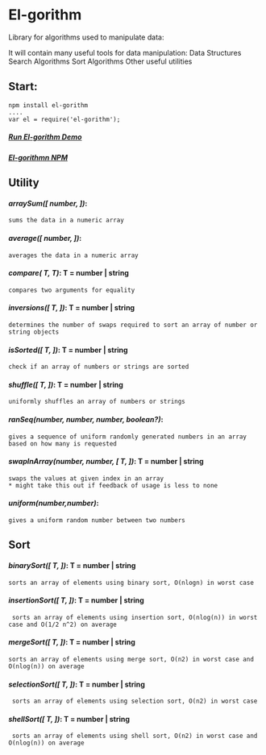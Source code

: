 # El-gorithm 
Library for algorithms used to manipulate data:

It will contain many useful tools for data manipulation:
  Data Structures
  Search Algorithms
  Sort Algorithms
  Other useful utilities
  
 ## Start:
 	npm install el-gorithm
	....
	var el = require('el-gorithm');
	
 ##### [Run El-gorithm Demo](https://npm.runkit.com/el-gorithm)

 ##### [El-gorithmn NPM](https://www.npmjs.com/package/el-gorithm)
  
 ## Utility
 #### _arraySum([ number, ])_: 
 	sums the data in a numeric array
 #### _average([ number, ])_:
 	averages the data in a numeric array
 #### _compare( T, T)_: T = number | string
 	compares two arguments for equality
 #### _inversions([ T, ])_: T = number | string
 	determines the number of swaps required to sort an array of number or string objects
 #### _isSorted([ T, ])_: T = number | string
 	check if an array of numbers or strings are sorted
 #### _shuffle([ T, ])_: T = number | string
 	uniformly shuffles an array of numbers or strings
 #### _ranSeq(number, number, number, boolean?)_: 
 	gives a sequence of uniform randomly generated numbers in an array based on how many is requested
 #### _swapInArray(number, number, [ T, ])_: T = number | string
 	swaps the values at given index in an array
	* might take this out if feedback of usage is less to none
 #### _uniform(number,number)_:
 	gives a uniform random number between two numbers
 		
 	
 ## Sort
 #### _binarySort([ T, ])_: T = number | string
    sorts an array of elements using binary sort, O(nlogn) in worst case
 #### _insertionSort([ T, ])_: T = number | string
     sorts an array of elements using insertion sort, O(nlog(n)) in worst case and O(1/2 n^2) on average
 #### _mergeSort([ T, ])_: T = number | string
    sorts an array of elements using merge sort, O(n2) in worst case and O(nlog(n)) on average
 #### _selectionSort([ T, ])_: T = number | string
     sorts an array of elements using selection sort, O(n2) in worst case
 #### _shellSort([ T, ])_: T = number | string
     sorts an array of elements using shell sort, O(n2) in worst case and O(nlog(n)) on average